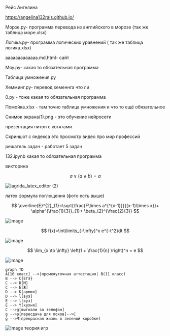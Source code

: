 Рейс Ангелина

https://angelina132rais.github.io/ 

 Морзе.ру- программа перевода из английского в морозе (так же таблица море.xlsx)
 


Логика.ру- программа логических уравнений ( так же таблица логика.хlsx)
 


ааааааааааааа.md.html- сайт 
 


Мяу.ру- какая то обязательная программа 
 



Таблица умножения.ру 
 


Хемминг.ру- перевод хеменнга что ли 
 


0.ру - тоже какая то обязательная программа 
 


Помойка.хlsx - там точно таблица умножения и что то ещё обязательное 



Снимок экрана(1).png - это обучение нейросети
 
презентация питон с котятами

Скриншот с яндекса это просмотр видео про мир профессий 
 
решатель зaдач - работает 5 задач

132.ipynb какая то обязательная программа 
 
викторина 

$$ a\lor\left( a\wedge  b \right)=a $$  


![lagrida_latex_editor (2)](https://user-images.githubusercontent.com/114457322/200460451-95ddda57-c7f5-4c32-bb91-bb210a3e0550.png)



 латех формула поглощения (фото есть выше)

$$ \overline{E}^{2}_{1}=\sqrt{\frac{F\times a^{^{x-1}}}{(x-1)\times x}}+ \alpha^{\frac{1}{3}}_{1}+ \beta_{2}^{\frac{2}{3}} $$
 
![image](https://user-images.githubusercontent.com/114457322/200717305-7eaa715f-f8f5-4874-a6d1-0be48f55aaa1.png)

$$ f(x)=\int\limits_{-\infty}^x e^{-t^2}dt $$

![image](https://user-images.githubusercontent.com/114457322/200717693-b59fb3a7-75db-4b75-a243-6ca363ee48e3.png)

$$ \lim_{x \to \infty} \left(1 + \frac{1}{n} \right)^n = e $$

![image](https://user-images.githubusercontent.com/114457322/200718171-8e7e34f7-2e2c-46d3-ac2d-84534add33ad.png)



```mermaid
graph TD 
A[10 класс] -->|промежуточная аттестация| B(11 класс)
B --> C{ЕГЭ}
C --> D[М]
C --> E[Ж]
D --> K[армия]
D --> l[вуз]
E --> l[вуз]
E --> Y[кухня]
C -->g[выгнали за телефон]
g -->p[пересдача для лохов]-->C
g -->M[прекрасная жизнь в зеленой коробке]
```

![image](https://user-images.githubusercontent.com/114457322/208572158-1f4e1fcd-e22a-4e93-89d4-72ec6aec6143.png)
теория игр
